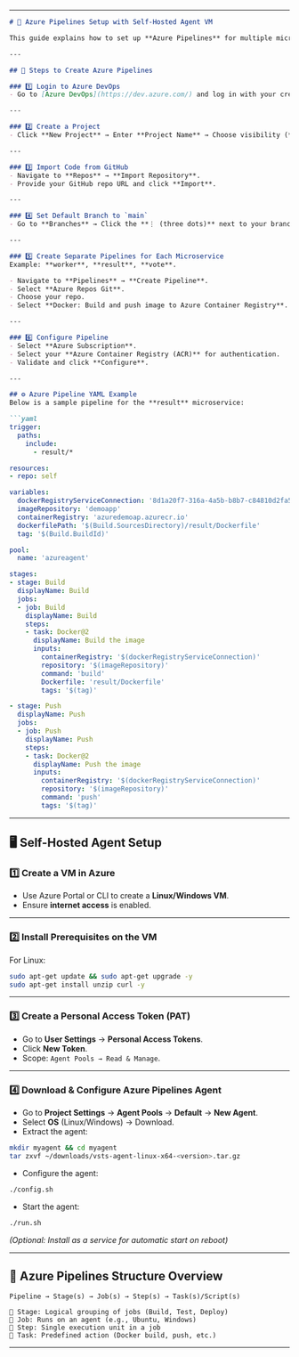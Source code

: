 

---

````markdown
# 🚀 Azure Pipelines Setup with Self-Hosted Agent VM

This guide explains how to set up **Azure Pipelines** for multiple microservices using **Docker** and **Azure Container Registry (ACR)**, along with creating a **Self-Hosted Agent VM**.

---

## 📌 Steps to Create Azure Pipelines

### 1️⃣ Login to Azure DevOps
- Go to [Azure DevOps](https://dev.azure.com/) and log in with your credentials.

---

### 2️⃣ Create a Project
- Click **New Project** → Enter **Project Name** → Choose visibility (**Private** or **Public**).

---

### 3️⃣ Import Code from GitHub
- Navigate to **Repos** → **Import Repository**.
- Provide your GitHub repo URL and click **Import**.

---

### 4️⃣ Set Default Branch to `main`
- Go to **Branches** → Click the **⋮ (three dots)** next to your branch → Select **Set as default branch**.

---

### 5️⃣ Create Separate Pipelines for Each Microservice
Example: **worker**, **result**, **vote**.

- Navigate to **Pipelines** → **Create Pipeline**.
- Select **Azure Repos Git**.
- Choose your repo.
- Select **Docker: Build and push image to Azure Container Registry**.

---

### 6️⃣ Configure Pipeline
- Select **Azure Subscription**.
- Select your **Azure Container Registry (ACR)** for authentication.
- Validate and click **Configure**.

---

## ⚙ Azure Pipeline YAML Example
Below is a sample pipeline for the **result** microservice:

```yaml
trigger:
  paths:
    include:
      - result/*

resources:
- repo: self

variables:
  dockerRegistryServiceConnection: '8d1a20f7-316a-4a5b-b8b7-c84810d2fa5a'
  imageRepository: 'demoapp'
  containerRegistry: 'azuredemoap.azurecr.io'
  dockerfilePath: '$(Build.SourcesDirectory)/result/Dockerfile'
  tag: '$(Build.BuildId)'

pool:
  name: 'azureagent'

stages:
- stage: Build
  displayName: Build
  jobs:
  - job: Build
    displayName: Build
    steps:
    - task: Docker@2
      displayName: Build the image
      inputs:
        containerRegistry: '$(dockerRegistryServiceConnection)'
        repository: '$(imageRepository)'
        command: 'build'
        Dockerfile: 'result/Dockerfile'
        tags: '$(tag)'

- stage: Push
  displayName: Push
  jobs:
  - job: Push
    displayName: Push
    steps:
    - task: Docker@2
      displayName: Push the image
      inputs:
        containerRegistry: '$(dockerRegistryServiceConnection)'
        repository: '$(imageRepository)'
        command: 'push'
        tags: '$(tag)'
````

---

## 🖥 Self-Hosted Agent Setup

### 1️⃣ Create a VM in Azure

* Use Azure Portal or CLI to create a **Linux/Windows VM**.
* Ensure **internet access** is enabled.

---

### 2️⃣ Install Prerequisites on the VM

For Linux:

```bash
sudo apt-get update && sudo apt-get upgrade -y
sudo apt-get install unzip curl -y
```

---

### 3️⃣ Create a Personal Access Token (PAT)

* Go to **User Settings** → **Personal Access Tokens**.
* Click **New Token**.
* Scope: `Agent Pools → Read & Manage`.

---

### 4️⃣ Download & Configure Azure Pipelines Agent

* Go to **Project Settings** → **Agent Pools** → **Default** → **New Agent**.
* Select **OS** (Linux/Windows) → Download.
* Extract the agent:

```bash
mkdir myagent && cd myagent
tar zxvf ~/downloads/vsts-agent-linux-x64-<version>.tar.gz
```

* Configure the agent:

```bash
./config.sh
```

* Start the agent:

```bash
./run.sh
```

*(Optional: Install as a service for automatic start on reboot)*

---

## 📌 Azure Pipelines Structure Overview

```
Pipeline → Stage(s) → Job(s) → Step(s) → Task(s)/Script(s)

🔹 Stage: Logical grouping of jobs (Build, Test, Deploy)
🔹 Job: Runs on an agent (e.g., Ubuntu, Windows)
🔹 Step: Single execution unit in a job
🔹 Task: Predefined action (Docker build, push, etc.)
```

---

